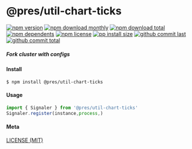 # @pres/util-chart-ticks

[![npm version][badge-npm-version]][url-npm]
[![npm download monthly][badge-npm-download-monthly]][url-npm]
[![npm download total][badge-npm-download-total]][url-npm]
[![npm dependents][badge-npm-dependents]][url-github]
[![npm license][badge-npm-license]][url-npm]
[![pp install size][badge-pp-install-size]][url-pp]
[![github commit last][badge-github-last-commit]][url-github]
[![github commit total][badge-github-commit-count]][url-github]

[//]: <> (Shields)

[badge-npm-version]: https://flat.badgen.net/npm/v/@pres/util-chart-ticks

[badge-npm-download-monthly]: https://flat.badgen.net/npm/dm/@pres/util-chart-ticks

[badge-npm-download-total]:https://flat.badgen.net/npm/dt/@pres/util-chart-ticks

[badge-npm-dependents]: https://flat.badgen.net/npm/dependents/@pres/util-chart-ticks

[badge-npm-license]: https://flat.badgen.net/npm/license/@pres/util-chart-ticks

[badge-pp-install-size]: https://flat.badgen.net/packagephobia/install/@pres/util-chart-ticks

[badge-github-last-commit]: https://flat.badgen.net/github/last-commit/hoyeungw/pres

[badge-github-commit-count]: https://flat.badgen.net/github/commits/hoyeungw/pres

[//]: <> (Link)

[url-npm]: https://npmjs.org/package/@pres/util-chart-ticks

[url-pp]: https://packagephobia.now.sh/result?p=@pres/util-chart-ticks

[url-github]: https://github.com/hoyeungw/pres

##### Fork cluster with configs

#### Install

```console
$ npm install @pres/util-chart-ticks
```

#### Usage

```js
import { Signaler } from '@pres/util-chart-ticks'
Signaler.register(instance,process,)
```

#### Meta

[LICENSE (MIT)](LICENSE)
